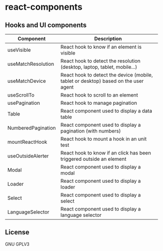 # react-components

## Hooks and UI components

| Component          | Description                                                                         |
| ------------------ | ----------------------------------------------------------------------------------- |
| useVisible         | React hook to know if an element is visible                                         |
| useMatchResolution | React hook to detect the resolution (desktop, laptop, tablet, mobile...)            |
| useMatchDevice     | React hook to detect the device (mobile, tablet or desktop) based on the user agent |
| useScrollTo        | React hook to scroll to an element                                                  |
| usePagination      | React hook to manage pagination                                                     |
| Table              | React component used to display a data table                                        |
| NumberedPagination | React component used to display a pagination (with numbers)                         |
| mountReactHook     | React hook to mount a hook in an unit test                                          |
| useOutsideAlerter  | React hook to know if an click has been triggered outside an element                |
| Modal              | React component used to display a modal                                             |
| Loader             | React component used to display a loader                                            |
| Select             | React component used to display a select                                            |
| LanguageSelector   | React component used to display a language selector                                 |

## License

GNU GPLV3
